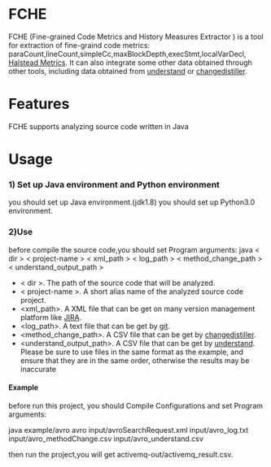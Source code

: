 # FCHE

FCHE (Fine-grained Code Metrics and History Measures Extractor ) is a tool for extraction of fine-graind code metrics:
paraCount,lineCount,simpleCc,maxBlockDepth,execStmt,localVarDecl,
[Halstead Metrics](https://en.wikipedia.org/wiki/Halstead_complexity_measures).
It can also integrate some other data obtained through other tools, including data obtained from 
[understand](https://scitools.com/) or [changedistiller](https://github.com/sealuzh/tools-changedistiller).

# Features
FCHE supports analyzing source code written in Java

# Usage
###  1) Set up Java environment and Python environment
you should set up Java environment.(jdk1.8)
you should set up Python3.0 environment.

###  2)Use 
before compile the source code,you should set Program arguments:
java < dir > < project-name > < xml_path >  < log_path > < method_change_path > < understand_output_path >
- < dir >. The path of the source code that will be analyzed.
- < project-name >. A short alias name of the analyzed source code project.  
- <xml_path>. A XML file that can be get on many version management platform like [JIRA](https://www.atlassian.com/software/jira).
- <log_path>. A text file that can be get by [git](https://git-scm.com/). 
- <method_change_path>. A CSV file that can be get by [changedistiller](https://github.com/sealuzh/tools-changedistiller).
- <understand_output_path>. A CSV file that can be get by [understand](https://scitools.com/).
Please be sure to use files in the same format as the example, and ensure that they are in the same order, otherwise the results may be inaccurate

#### Example 
before run this project, you should Compile Configurations and set Program arguments:

java
example/avro
avro
input/avroSearchRequest.xml
input/avro_log.txt
input/avro_methodChange.csv
input/avro_understand.csv


then run the project,you will get activemq-out/activemq_result.csv.

